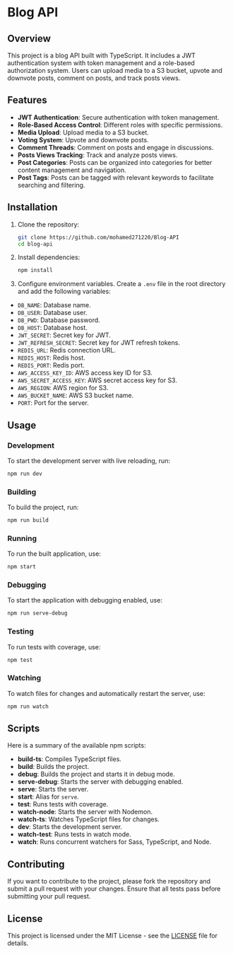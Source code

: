 # Blog API

## Overview

This project is a blog API built with TypeScript. It includes a JWT authentication system with token management and a role-based authorization system. Users can upload media to a S3 bucket, upvote and downvote posts, comment on posts, and track posts views.

## Features

- **JWT Authentication**: Secure authentication with token management.
- **Role-Based Access Control**: Different roles with specific permissions.
- **Media Upload**: Upload media to a S3 bucket.
- **Voting System**: Upvote and downvote posts.
- **Comment Threads**: Comment on posts and engage in discussions.
- **Posts Views Tracking**: Track and analyze posts views.
- **Post Categories**: Posts can be organized into categories for better content management and navigation.
- **Post Tags**: Posts can be tagged with relevant keywords to facilitate searching and filtering.

## Installation

1. Clone the repository:

   ```bash
   git clone https://github.com/mohamed271220/Blog-API
   cd blog-api
   ```

2. Install dependencies:

   ```bash
   npm install
   ```

3. Configure environment variables. Create a `.env` file in the root directory and add the following variables:

- `DB_NAME`: Database name.
- `DB_USER`: Database user.
- `DB_PWD`: Database password.
- `DB_HOST`: Database host.
- `JWT_SECRET`: Secret key for JWT.
- `JWT_REFRESH_SECRET`: Secret key for JWT refresh tokens.
- `REDIS_URL`: Redis connection URL.
- `REDIS_HOST`: Redis host.
- `REDIS_PORT`: Redis port.
- `AWS_ACCESS_KEY_ID`: AWS access key ID for S3.
- `AWS_SECRET_ACCESS_KEY`: AWS secret access key for S3.
- `AWS_REGION`: AWS region for S3.
- `AWS_BUCKET_NAME`: AWS S3 bucket name.
- `PORT`: Port for the server.

## Usage

### Development

To start the development server with live reloading, run:

```bash
npm run dev
```

### Building

To build the project, run:

```bash
npm run build
```

### Running

To run the built application, use:

```bash
npm start
```

### Debugging

To start the application with debugging enabled, use:

```bash
npm run serve-debug
```

### Testing

To run tests with coverage, use:

```bash
npm test
```

### Watching

To watch files for changes and automatically restart the server, use:

```bash
npm run watch
```

## Scripts

Here is a summary of the available npm scripts:

- **build-ts**: Compiles TypeScript files.
- **build**: Builds the project.
- **debug**: Builds the project and starts it in debug mode.
- **serve-debug**: Starts the server with debugging enabled.
- **serve**: Starts the server.
- **start**: Alias for `serve`.
- **test**: Runs tests with coverage.
- **watch-node**: Starts the server with Nodemon.
- **watch-ts**: Watches TypeScript files for changes.
- **dev**: Starts the development server.
- **watch-test**: Runs tests in watch mode.
- **watch**: Runs concurrent watchers for Sass, TypeScript, and Node.

## Contributing

If you want to contribute to the project, please fork the repository and submit a pull request with your changes. Ensure that all tests pass before submitting your pull request.

## License

This project is licensed under the MIT License - see the [LICENSE](LICENSE) file for details.
